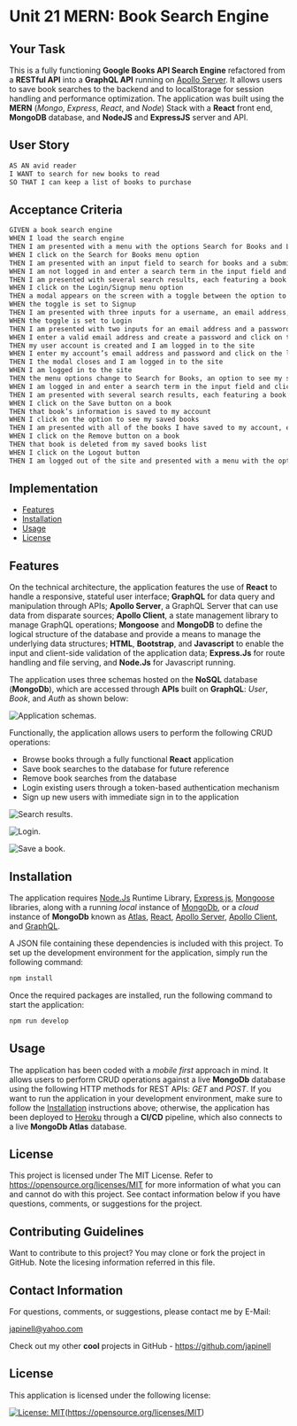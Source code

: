 # Unit 21 MERN: Book Search Engine

## Your Task

This is a fully functioning **Google Books API Search Engine** refactored from a **RESTful API** into a **GraphQL API** running on [Apollo Server](https://www.apollographql.com/). It allows users to save book searches to the backend and to localStorage for session handling and performance optimization. The application was built using the **MERN** (_Mongo_, _Express_, _React_, and _Node_) Stack with a **React** front end, **MongoDB** database, and **NodeJS** and **ExpressJS** server and API.

## User Story

```md
AS AN avid reader
I WANT to search for new books to read
SO THAT I can keep a list of books to purchase
```

## Acceptance Criteria

```md
GIVEN a book search engine
WHEN I load the search engine
THEN I am presented with a menu with the options Search for Books and Login/Signup and an input field to search for books and a submit button
WHEN I click on the Search for Books menu option
THEN I am presented with an input field to search for books and a submit button
WHEN I am not logged in and enter a search term in the input field and click the submit button
THEN I am presented with several search results, each featuring a book’s title, author, description, image, and a link to that book on the Google Books site
WHEN I click on the Login/Signup menu option
THEN a modal appears on the screen with a toggle between the option to log in or sign up
WHEN the toggle is set to Signup
THEN I am presented with three inputs for a username, an email address, and a password, and a signup button
WHEN the toggle is set to Login
THEN I am presented with two inputs for an email address and a password and login button
WHEN I enter a valid email address and create a password and click on the signup button
THEN my user account is created and I am logged in to the site
WHEN I enter my account’s email address and password and click on the login button
THEN I the modal closes and I am logged in to the site
WHEN I am logged in to the site
THEN the menu options change to Search for Books, an option to see my saved books, and Logout
WHEN I am logged in and enter a search term in the input field and click the submit button
THEN I am presented with several search results, each featuring a book’s title, author, description, image, and a link to that book on the Google Books site and a button to save a book to my account
WHEN I click on the Save button on a book
THEN that book’s information is saved to my account
WHEN I click on the option to see my saved books
THEN I am presented with all of the books I have saved to my account, each featuring the book’s title, author, description, image, and a link to that book on the Google Books site and a button to remove a book from my account
WHEN I click on the Remove button on a book
THEN that book is deleted from my saved books list
WHEN I click on the Logout button
THEN I am logged out of the site and presented with a menu with the options Search for Books and Login/Signup and an input field to search for books and a submit button
```

## Implementation

- [Features](#features)
- [Installation](#installation)
- [Usage](#usage)
- [License](#license)

## Features

On the technical architecture, the application features the use of **React** to handle a responsive, stateful user interface; **GraphQL** for data query and manipulation through APIs; **Apollo Server**, a GraphQL Server that can use data from disparate sources; **Apollo Client**, a state management library to manage GraphQL operations; **Mongoose** and **MongoDB** to define the logical structure of the database and provide a means to manage the underlying data structures; **HTML**, **Bootstrap**, and **Javascript** to enable the input and client-side validation of the application data; **Express.Js** for route handling and file serving, and **Node.Js** for Javascript running.

The application uses three schemas hosted on the **NoSQL** database (**MongoDb**), which are accessed through **APIs** built on **GraphQL**: _User_, _Book_, and _Auth_ as shown below:

![Application schemas.](./images/schemas.png)

Functionally, the application allows users to perform the following CRUD operations:

- Browse books through a fully functional **React** application
- Save book searches to the database for future reference
- Remove book searches from the database
- Login existing users through a token-based authentication mechanism
- Sign up new users with immediate sign in to the application

![Search results.](./images/search-results.png)

![Login.](./images/login.png)

![Save a book.](./images/savebook.png)

## Installation

The application requires [Node.Js](https://nodejs.org/en/) Runtime Library, [Express.js](https://www.npmjs.com/package/express), [Mongoose](https://www.npmjs.com/package/mongoose) libraries, along with a running _local_ instance of [MongoDb](https://www.mongodb.com/), or a _cloud_ instance of **MongoDb** known as [Atlas](https://www.mongodb.com/cloud/atlas), [React](https://www.npmjs.com/package/react), [Apollo Server](https://www.npmjs.com/package/apollo-server), [Apollo Client](https://www.npmjs.com/package/@apollo/client), and [GraphQL](https://www.npmjs.com/package/graphql).

A JSON file containing these dependencies is included with this project. To set up the development environment for the application, simply run the following command:

```bash
npm install
```

Once the required packages are installed, run the following command to start the application:

```bash
npm run develop
```

## Usage

The application has been coded with a _mobile first_ approach in mind. It allows users to perform CRUD operations against a live **MongoDb** database using the following HTTP methods for REST APIs: _GET_ and _POST_. If you want to run the application in your development environment, make sure to follow the [Installation](#installation) instructions above; otherwise, the application has been deployed to [Heroku](https://ku-cbc-googlebooks.herokuapp.com/) through a **CI/CD** pipeline, which also connects to a live **MongoDb Atlas** database.

## License

This project is licensed under The MIT License. Refer to https://opensource.org/licenses/MIT for more information of what you can and cannot do with this project. See contact information below if you have questions, comments, or suggestions for the project.

## Contributing Guidelines

Want to contribute to this project? You may clone or fork the project in GitHub. Note the licesing information referred in this file.

## Contact Information

For questions, comments, or suggestions, please contact me by E-Mail:

japinell@yahoo.com

Check out my other **cool** projects in GitHub - https://github.com/japinell

## License

This application is licensed under the following license:

[![License: MIT](https://img.shields.io/badge/License-MIT-yellow.svg)](https://opensource.org/licenses/MIT)(https://opensource.org/licenses/MIT)
